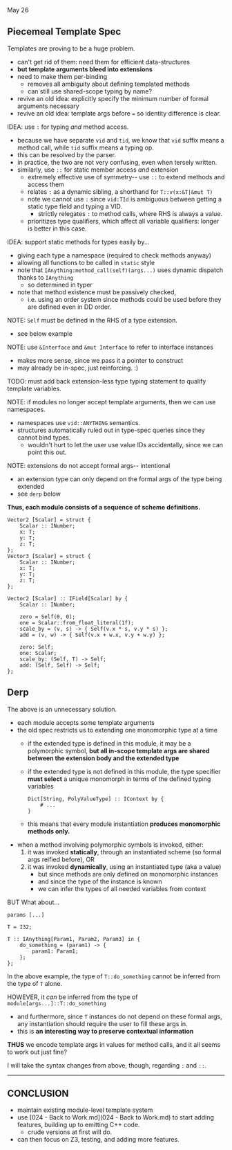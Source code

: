 May 26


## Piecemeal Template Spec

Templates are proving to be a huge problem.
- can't get rid of them: need them for efficient data-structures
- **but template arguments bleed into extensions** 
- need to make them per-binding
    - removes all ambiguity about defining templated methods
    - can still use shared-scope typing by name?
- revive an old idea: explicitly specify the minimum number of formal arguments necessary
- revive an old idea: template args before `=` so identity difference is clear.

IDEA: use `:` for typing _and_ method access.
- because we have separate `vid` and `tid`, we know that `vid` suffix means a method call, while `tid` suffix means a 
  typing op.
- this can be resolved by the parser.
- in practice, the two are not very confusing, even when tersely written.
- similarly, use `::` for static member access _and_ extension
    - extremely effective use of symmetry-- use `::` to extend methods and access them
    - relates `:` as a dynamic sibling, a shorthand for `T::v(x:&T|&mut T)`
    - note we cannot use `:` since `vid:TId` is ambiguous between getting a static type field and typing a VID.
        - strictly relegates `:` to method calls, where RHS is always a value.
    - prioritizes type qualifiers, which affect all variable qualifiers: longer is better in this case.

IDEA: support static methods for types easily by...
- giving each type a namespace (required to check methods anyway)
- allowing all functions to be called in `static` style
- note that `IAnything:method_call(self)(args...)` uses dynamic dispatch thanks to `IAnything`
    - so determined in typer
- note that method existence must be passively checked, 
    - i.e. using an order system since methods could be used before they are defined even in DD order.

NOTE: `Self` must be defined in the RHS of a type extension.
- see below example

NOTE: use `&Interface` and `&mut Interface` to refer to interface instances
- makes more sense, since we pass it a pointer to construct
- may already be in-spec, just reinforcing. :)

TODO: must add back extension-less type typing statement to qualify template variables.

NOTE: if modules no longer accept template arguments, then we can use namespaces.
- namespaces use `vid::ANYTHING` semantics.
- structures automatically ruled out in type-spec queries since they cannot bind types.
    - wouldn't hurt to let the user use value IDs accidentally, since we can point this out.

NOTE: extensions do not accept formal args-- intentional
- an extension type can only depend on the formal args of the type being extended
- see `derp` below

**Thus, each module consists of a sequence of scheme definitions.**

```
Vector2 [Scalar] = struct {
    Scalar :: INumber;
    x: T;
    y: T; 
    z: T;
};
Vector3 [Scalar] = struct {
    Scalar :: INumber;
    x: T;
    y: T;
    z: T;
};

Vector2 [Scalar] :: IField[Scalar] by {
    Scalar :: INumber;

    zero = Self(0, 0);
    one = Scalar::from_float_literal(1f);
    scale_by = (v, s) -> { Self(v.x * s, v.y * s) };
    add = (v, w) -> { Self(v.x + w.x, v.y + w.y) };
    
    zero: Self;
    one: Scalar;
    scale_by: (Self, T) -> Self;
    add: (Self, Self) -> Self;
};
```


## Derp

The above is an unnecessary solution.

- each module accepts some template arguments
- the old spec restricts us to extending one monomorphic type at a time
    - if the extended type is defined in this module, it may be a polymorphic symbol, 
      **but all in-scope template args are shared between the extension body and the extended type**
    - if the extended type is not defined in this module, the type specifier **must select** a unique monomorph
      in terms of the defined typing variables
      
        ```
        Dict[String, PolyValueType] :: IContext by {
            # ...
        }
        ```
    - this means that every module instantiation **produces monomorphic methods only.**
- when a method involving polymorphic symbols is invoked, either:
    1. it was invoked **statically**, through an instantiated scheme (so formal args reified before), OR
    2. it was invoked **dynamically**, using an instantiated type (aka a value)
        - but since methods are only defined on monomorphic instances
        - and since the type of the instance is known
        - we can infer the types of all needed variables from context

BUT What about...

```
params [...]

T = I32;

T :: IAnything[Param1, Param2, Param3] in {
    do_something = (param1) -> {
        param1: Param1;
    };
};
```

In the above example, the type of `T::do_something` cannot be inferred from the type of `T` alone.

HOWEVER, it _can_ be inferred from the type of `module[args...]::T::do_something`
- and furthermore, since `T` instances do not depend on these formal args, any instantiation should
  require the user to fill these args in.
- this is **an interesting way to preserve contextual information**

**THUS** we encode template args in values for method calls, and it all seems to work out just fine?

I will take the syntax changes from above, though, regarding `:` and `::`.

---

## CONCLUSION

- maintain existing module-level template system
- use [024 - Back to Work.md](024 - Back to Work.md) to start adding features, building up to emitting C++ code.
    - crude versions at first will do.
- can then focus on Z3, testing, and adding more features.
